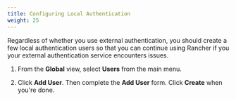 ```yaml
---
title: Configuring Local Authentication
weight: 25
---
```


Regardless of whether you use external authentication, you should create a few local authentication users so that you can continue using Rancher if you your external authentication service encounters issues.

1.	From the **Global** view, select **Users** from the main menu.

2.	Click **Add User**. Then complete the **Add User** form. Click **Create** when you're done.
